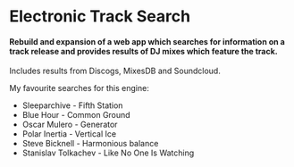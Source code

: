 # Electronic Track Search
#### Rebuild and expansion of a web app which searches for information on a track release and provides results of DJ mixes which feature the track.

Includes results from Discogs, MixesDB and Soundcloud.

My favourite searches for this engine:

- Sleeparchive - Fifth Station
- Blue Hour - Common Ground
- Oscar Mulero - Generator
- Polar Inertia - Vertical Ice
- Steve Bicknell - Harmonious balance
- Stanislav Tolkachev - Like No One Is Watching
